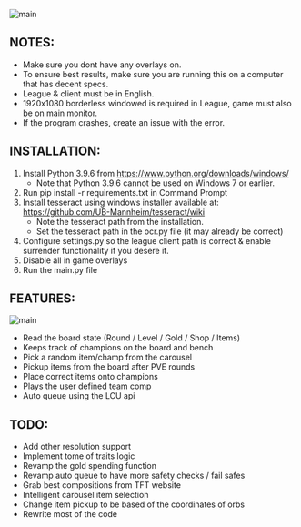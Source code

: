 ![main](https://i.imgur.com/roX0N3C.png)

## NOTES:
- Make sure you dont have any overlays on.
- To ensure best results, make sure you are running this on a computer that has decent specs.
- League & client must be in English.
- 1920x1080 borderless windowed is required in League, game must also be on main monitor.
- If the program crashes, create an issue with the error.

## INSTALLATION:
1. Install Python 3.9.6 from https://www.python.org/downloads/windows/
   - Note that Python 3.9.6 cannot be used on Windows 7 or earlier.
3. Run pip install -r requirements.txt in Command Prompt
4. Install tesseract using windows installer available at: https://github.com/UB-Mannheim/tesseract/wiki
   - Note the tesseract path from the installation.
   - Set the tesseract path in the ocr.py file (it may already be correct)
5. Configure settings.py so the league client path is correct & enable surrender functionality if you desere it.
6. Disable all in game overlays
7. Run the main.py file

## FEATURES:
![main](https://i.imgur.com/1bXOmag.png)
- Read the board state (Round / Level / Gold / Shop / Items)
- Keeps track of champions on the board and bench
- Pick a random item/champ from the carousel
- Pickup items from the board after PVE rounds
- Place correct items onto champions
- Plays the user defined team comp
- Auto queue using the LCU api

## TODO:
- Add other resolution support
- Implement tome of traits logic
- Revamp the gold spending function
- Revamp auto queue to have more safety checks / fail safes
- Grab best compositions from TFT website
- Intelligent carousel item selection
- Change item pickup to be based of the coordinates of orbs
- Rewrite most of the code
